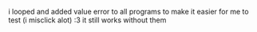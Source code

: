i looped and added value error to all programs to make it easier for me to test (i misclick alot) :3
it still works without them
